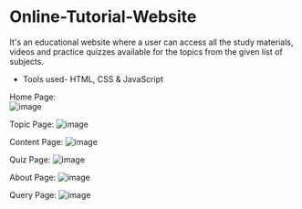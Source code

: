# Online-Tutorial-Website
It's an educational website where a user can access all the study materials, videos and practice quizzes available for the topics from the given list of subjects.
* Tools used- HTML, CSS & JavaScript

Home Page:  
![image](https://github.com/AyushDhon/Online-Tutorial-Website/assets/125655894/3bc9e3d3-9b39-4121-8cbf-55efd1a16967)

Topic Page:
![image](https://github.com/AyushDhon/Online-Tutorial-Website/assets/125655894/6b08447a-4929-4a28-b914-f0e94bd74dc2)

Content Page:
![image](https://github.com/AyushDhon/Online-Tutorial-Website/assets/125655894/5eedffbb-de23-456f-97e5-73382665dacd)

Quiz Page:
![image](https://github.com/AyushDhon/Online-Tutorial-Website/assets/125655894/cd1da2b4-b75f-41fd-b157-dd980666f288)

About Page:
![image](https://github.com/AyushDhon/Online-Tutorial-Website/assets/125655894/60379114-cd06-4f99-9262-84e38ae7dc88)

Query Page:
![image](https://github.com/AyushDhon/Online-Tutorial-Website/assets/125655894/ef3f0884-b5c2-4043-8a93-b277267007d6)
